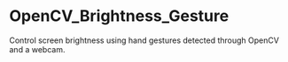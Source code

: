 # OpenCV_Brightness_Gesture
Control screen brightness using hand gestures detected through OpenCV and a webcam.
